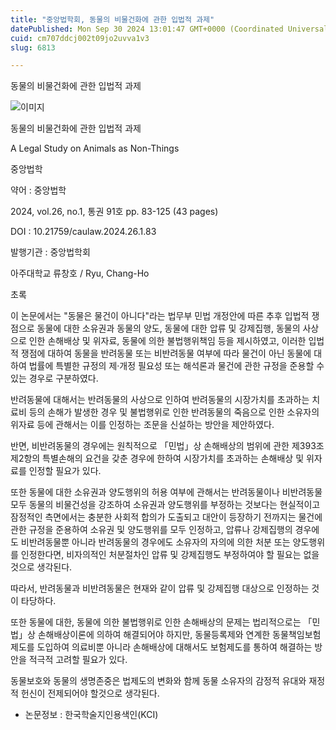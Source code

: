 ```yaml
---
title: "중앙법학회, 동물의 비물건화에 관한 입법적 과제"
datePublished: Mon Sep 30 2024 13:01:47 GMT+0000 (Coordinated Universal Time)
cuid: cm707ddcj002t09jo2uvva1v3
slug: 6813

---
```



동물의 비물건화에 관한 입법적 과제

![이미지](https://cdn.hashnode.com/res/hashnode/image/upload/v1739261465875/f0a60d77-626a-4890-b85f-b57d9127b4fb.jpeg)

동물의 비물건화에 관한 입법적 과제

A Legal Study on Animals as Non-Things

중앙법학

약어 : 중앙법학

2024, vol.26, no.1, 통권 91호 pp. 83-125 (43 pages)

DOI : 10.21759/caulaw.2024.26.1.83

발행기관 : 중앙법학회

아주대학교 류창호 / Ryu, Chang-Ho

초록

이 논문에서는 "동물은 물건이 아니다"라는 법무부 민법 개정안에 따른 추후 입법적 쟁점으로 동물에 대한 소유권과 동물의 양도, 동물에 대한 압류 및 강제집행, 동물의 사상으로 인한 손해배상 및 위자료, 동물에 의한 불법행위책임 등을 제시하였고, 이러한 입법적 쟁점에 대하여 동물을 반려동물 또는 비반려동물 여부에 따라 물건이 아닌 동물에 대하여 법률에 특별한 규정의 제‧개정 필요성 또는 해석론과 물건에 관한 규정을 준용할 수 있는 경우로 구분하였다.

반려동물에 대해서는 반려동물의 사상으로 인하여 반려동물의 시장가치를 초과하는 치료비 등의 손해가 발생한 경우 및 불법행위로 인한 반려동물의 죽음으로 인한 소유자의 위자료 등에 관해서는 이를 인정하는 조문을 신설하는 방안을 제안하였다.

반면, 비반려동물의 경우에는 원칙적으로 「민법」상 손해배상의 범위에 관한 제393조 제2항의 특별손해의 요건을 갖춘 경우에 한하여 시장가치를 초과하는 손해배상 및 위자료를 인정할 필요가 있다.

또한 동물에 대한 소유권과 양도행위의 허용 여부에 관해서는 반려동물이나 비반려동물 모두 동물의 비물건성을 강조하여 소유권과 양도행위를 부정하는 것보다는 현실적이고 잠정적인 측면에서는 충분한 사회적 합의가 도출되고 대안이 등장하기 전까지는 물건에 관한 규정을 준용하여 소유권 및 양도행위를 모두 인정하고, 압류나 강제집행의 경우에도 비반려동물뿐 아니라 반려동물의 경우에도 소유자의 자의에 의한 처분 또는 양도행위를 인정한다면, 비자의적인 처분절차인 압류 및 강제집행도 부정하여야 할 필요는 없을 것으로 생각된다.

따라서, 반려동물과 비반려동물은 현재와 같이 압류 및 강제집행 대상으로 인정하는 것이 타당하다.

또한 동물에 대한, 동물에 의한 불법행위로 인한 손해배상의 문제는 법리적으로는 「민법」상 손해배상이론에 의하여 해결되어야 하지만, 동물등록제와 연계한 동물책임보험제도를 도입하여 의료비뿐 아니라 손해배상에 대해서도 보험제도를 통하여 해결하는 방안을 적극적 고려할 필요가 있다.

동물보호와 동물의 생명존중은 법제도의 변화와 함께 동물 소유자의 감정적 유대와 재정적 헌신이 전제되어야 할것으로 생각된다.

* 논문정보 : 한국학술지인용색인(KCI)